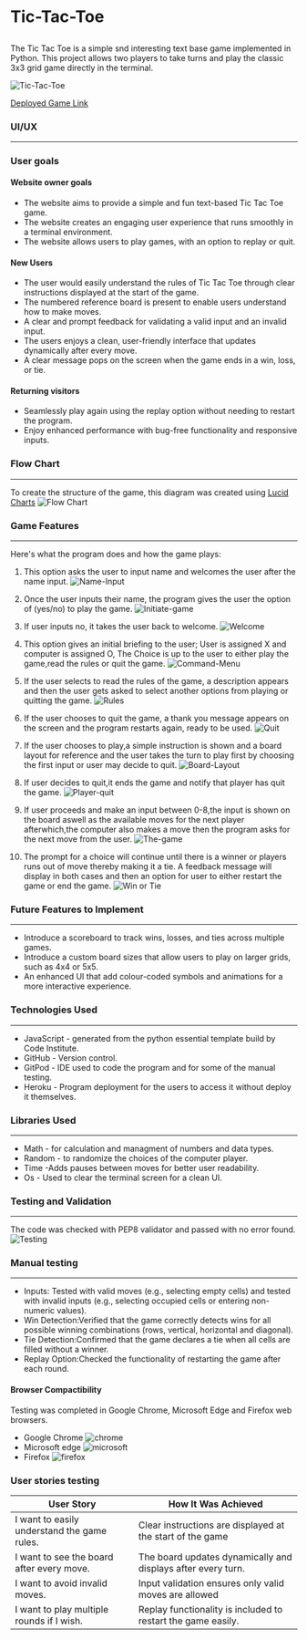 # Tic-Tac-Toe

##
The Tic Tac Toe is a simple snd interesting text base game implemented in Python. This project allows two players to take turns and play the classic 3x3 grid game directly in the terminal.

![Tic-Tac-Toe](assets/deployed-image.jpg)

[Deployed Game Link](https://x-and-o-app-d0670438d457.herokuapp.com/)


### UI/UX
---

### User goals

#### Website owner goals
- The website aims to provide a simple and fun text-based Tic Tac Toe game.
- The website creates an engaging user experience that runs smoothly in a terminal environment.
- The website allows users to play games, with an option to replay or quit.

#### New Users
- The user would easily understand the rules of Tic Tac Toe through clear instructions displayed at the start of the game.                                         
- The numbered reference board is present to enable users understand how to make moves.                                          
- A clear and prompt feedback for validating a valid input and an invalid input.
- The users enjoys a clean, user-friendly interface that updates dynamically after every move.
- A clear message pops on the screen when the game ends in a win, loss, or tie.

#### Returning visitors
- Seamlessly play again using the replay option without needing to restart the program.
- Enjoy enhanced performance with bug-free functionality and responsive inputs.

### Flow Chart
---
To create the structure of the game, this diagram was created using
 [Lucid Charts](https://www.lucidchart.com/)
 ![Flow Chart](assets/chart.png)

 ### Game Features
 ---

 Here's what the program does and how the game plays:

1. This option asks the user to input name and welcomes the user after the name input.
![Name-Input](assets/name-input.jpg)

2. Once the user inputs their name, the program gives the user the option of (yes/no) to play the game.
![Initiate-game](assets/input-option.jpg)

3. If user inputs no, it takes the user back to welcome.
![Welcome](assets/welcome.jpg)

4. This option gives an initial briefing to the user; User is assigned X and computer is assigned O, The Choice is up to the user to either play the game,read the rules or quit the game.
![Command-Menu](assets/commands.jpg)

5. If the user selects to read the rules of the game, a description appears and then the user gets asked to select another options from playing or quitting the game.
![Rules](assets/rules.jpg)

6. If the user chooses to quit the game, a thank you message appears on the screen and the program restarts again, ready to be used.
![Quit](assets/restart.jpg)

7. If the user chooses to play,a simple instruction is shown and a board layout for reference and the user takes the turn to play first by choosing the first input or user may decide to quit.
![Board-Layout](assets/board-layout.jpg)

8. If user decides to quit,it ends the game and notify that player has quit the game.
![Player-quit](assets/player-q.jpg)

9. If user proceeds and make an input between 0-8,the input is shown on the board aswell as the available moves for the next player afterwhich,the computer also makes a move then the program asks for the next move from the user.
![The-game](assets/x-o-moves.jpg)

10. The prompt for a choice will continue until there is a winner or players runs out of move thereby making it a tie. A feedback message will display in both cases and then an option for user to either restart the game or end the game.
![Win or Tie](assets/win.jpg)

### Future Features to Implement
---

- Introduce a scoreboard to track wins, losses, and ties across multiple games.
- Introduce a custom board sizes that allow users to play on larger grids, such as 4x4 or 5x5.
- An enhanced UI that add colour-coded symbols and animations for a more interactive experience.

### Technologies Used
---

- JavaScript - generated from the python essential template build by Code Institute.
- GitHub - Version control.
- GitPod - IDE used to code the program and for some of the manual testing.
- Heroku - Program deployment for the users to access it without deploy it themselves.

### Libraries Used
---

- Math - for calculation and managment of numbers and data types.
- Random - to randomize the choices of the computer player.
- Time -Adds pauses between moves for better user readability.
- Os -  Used to clear the terminal screen for a clean UI.

### Testing and Validation
---

The code was checked with PEP8 validator and passed with no error found.
![Testing](assets/validator.jpg)
 
### Manual testing
---

- Inputs:
Tested with valid moves (e.g., selecting empty cells) and tested with invalid inputs (e.g., selecting occupied cells or entering non-numeric values).
- Win Detection:Verified that the game correctly detects wins for all possible winning combinations (rows, vertical, horizontal and diagonal).
- Tie Detection:Confirmed that the game declares a tie when all cells are filled without a winner.
- Replay Option:Checked the functionality of restarting the game after each round.

#### Browser Compactibility
Testing was completed in Google Chrome, Microsoft Edge and Firefox web browsers.

- Google Chrome
![chrome](assets/goggle.jpg)
- Microsoft edge
![microsoft](assets/microsoft.jpg)
- Firefox
![firefox](assets/firefox.jpg)

### User stories testing
|    User Story   |   How It Was Achieved   |
| ------------- | ------------- |
| I want to easily understand the game rules.  | Clear instructions are displayed at the start of the game |
| I want to see the board after every move. | The board updates dynamically and displays after every turn. |
| I want to avoid invalid moves.  | Input validation ensures only valid moves are allowed  |
| I want to play multiple rounds if I wish.  | Replay functionality is included to restart the game easily.  |

